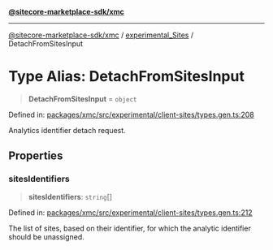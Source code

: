 [**@sitecore-marketplace-sdk/xmc**](../../../../README.md)

***

[@sitecore-marketplace-sdk/xmc](../../../../README.md) / [experimental\_Sites](../README.md) / DetachFromSitesInput

# Type Alias: DetachFromSitesInput

> **DetachFromSitesInput** = `object`

Defined in: [packages/xmc/src/experimental/client-sites/types.gen.ts:208](https://github.com/Sitecore/marketplace-sdk/blob/main/packages/xmc/src/experimental/client-sites/types.gen.ts#L208)

Analytics identifier detach request.

## Properties

### sitesIdentifiers

> **sitesIdentifiers**: `string`[]

Defined in: [packages/xmc/src/experimental/client-sites/types.gen.ts:212](https://github.com/Sitecore/marketplace-sdk/blob/main/packages/xmc/src/experimental/client-sites/types.gen.ts#L212)

The list of sites, based on their identifier, for which the analytic identifier should be unassigned.
